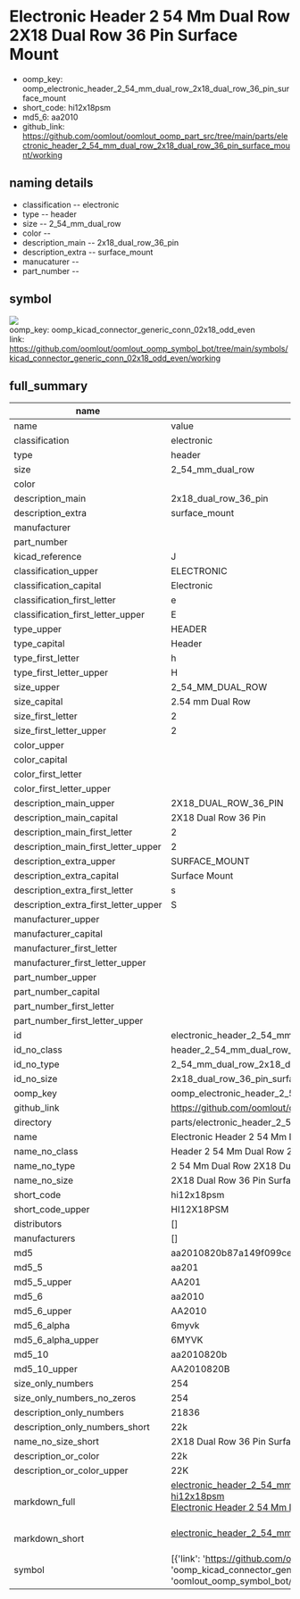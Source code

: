 # Electronic Header 2 54 Mm Dual Row 2X18 Dual Row 36 Pin Surface Mount

  
* oomp_key: oomp_electronic_header_2_54_mm_dual_row_2x18_dual_row_36_pin_surface_mount 
* short_code: hi12x18psm
* md5_6: aa2010  
* github_link: https://github.com/oomlout/oomlout_oomp_part_src/tree/main/parts/electronic_header_2_54_mm_dual_row_2x18_dual_row_36_pin_surface_mount/working  
## naming details
* classification -- electronic
* type -- header
* size -- 2_54_mm_dual_row
* color -- 
* description_main -- 2x18_dual_row_36_pin
* description_extra -- surface_mount
* manucaturer -- 
* part_number -- 



## symbol

![](symbol/{index}/working/working_600.png)  
oomp_key: oomp_kicad_connector_generic_conn_02x18_odd_even  
link: https://github.com/oomlout/oomlout_oomp_symbol_bot/tree/main/symbols/kicad_connector_generic_conn_02x18_odd_even/working  


## full_summary
| name | value | 
| --- | --- | 
| name | value | 
| classification | electronic | 
| type | header | 
| size | 2_54_mm_dual_row | 
| color |  | 
| description_main | 2x18_dual_row_36_pin | 
| description_extra | surface_mount | 
| manufacturer |  | 
| part_number |  | 
| kicad_reference | J | 
| classification_upper | ELECTRONIC | 
| classification_capital | Electronic | 
| classification_first_letter | e | 
| classification_first_letter_upper | E | 
| type_upper | HEADER | 
| type_capital | Header | 
| type_first_letter | h | 
| type_first_letter_upper | H | 
| size_upper | 2_54_MM_DUAL_ROW | 
| size_capital | 2.54 mm Dual Row | 
| size_first_letter | 2 | 
| size_first_letter_upper | 2 | 
| color_upper |  | 
| color_capital |  | 
| color_first_letter |  | 
| color_first_letter_upper |  | 
| description_main_upper | 2X18_DUAL_ROW_36_PIN | 
| description_main_capital | 2X18 Dual Row 36 Pin | 
| description_main_first_letter | 2 | 
| description_main_first_letter_upper | 2 | 
| description_extra_upper | SURFACE_MOUNT | 
| description_extra_capital | Surface Mount | 
| description_extra_first_letter | s | 
| description_extra_first_letter_upper | S | 
| manufacturer_upper |  | 
| manufacturer_capital |  | 
| manufacturer_first_letter |  | 
| manufacturer_first_letter_upper |  | 
| part_number_upper |  | 
| part_number_capital |  | 
| part_number_first_letter |  | 
| part_number_first_letter_upper |  | 
| id | electronic_header_2_54_mm_dual_row_2x18_dual_row_36_pin_surface_mount | 
| id_no_class | header_2_54_mm_dual_row_2x18_dual_row_36_pin_surface_mount | 
| id_no_type | 2_54_mm_dual_row_2x18_dual_row_36_pin_surface_mount | 
| id_no_size | 2x18_dual_row_36_pin_surface_mount | 
| oomp_key | oomp_electronic_header_2_54_mm_dual_row_2x18_dual_row_36_pin_surface_mount | 
| github_link | https://github.com/oomlout/oomlout_oomp_part_src/tree/main/parts/electronic_header_2_54_mm_dual_row_2x18_dual_row_36_pin_surface_mount/working | 
| directory | parts/electronic_header_2_54_mm_dual_row_2x18_dual_row_36_pin_surface_mount | 
| name | Electronic Header 2 54 Mm Dual Row 2X18 Dual Row 36 Pin Surface Mount | 
| name_no_class | Header 2 54 Mm Dual Row 2X18 Dual Row 36 Pin Surface Mount | 
| name_no_type | 2 54 Mm Dual Row 2X18 Dual Row 36 Pin Surface Mount | 
| name_no_size | 2X18 Dual Row 36 Pin Surface Mount | 
| short_code | hi12x18psm | 
| short_code_upper | HI12X18PSM | 
| distributors | [] | 
| manufacturers | [] | 
| md5 | aa2010820b87a149f099ce199ceac3b4 | 
| md5_5 | aa201 | 
| md5_5_upper | AA201 | 
| md5_6 | aa2010 | 
| md5_6_upper | AA2010 | 
| md5_6_alpha | 6myvk | 
| md5_6_alpha_upper | 6MYVK | 
| md5_10 | aa2010820b | 
| md5_10_upper | AA2010820B | 
| size_only_numbers | 254 | 
| size_only_numbers_no_zeros | 254 | 
| description_only_numbers | 21836 | 
| description_only_numbers_short | 22k | 
| name_no_size_short | 2X18 Dual Row 36 Pin Surface Mount | 
| description_or_color | 22k | 
| description_or_color_upper | 22K | 
| markdown_full | [electronic_header_2_54_mm_dual_row_2x18_dual_row_36_pin_surface_mount](https://github.com/oomlout/oomlout_oomp_part_src/tree/main/parts/electronic_header_2_54_mm_dual_row_2x18_dual_row_36_pin_surface_mount/working)<br>[hi12x18psm](https://github.com/oomlout/oomlout_oomp_part_src/tree/main/parts/electronic_header_2_54_mm_dual_row_2x18_dual_row_36_pin_surface_mount/working)<br>[Electronic Header 2 54 Mm Dual Row 2X18 Dual Row 36 Pin Surface Mount](https://github.com/oomlout/oomlout_oomp_part_src/tree/main/parts/electronic_header_2_54_mm_dual_row_2x18_dual_row_36_pin_surface_mount/working)<br><br> | 
| markdown_short | [electronic_header_2_54_mm_dual_row_2x18_dual_row_36_pin_surface_mount](https://github.com/oomlout/oomlout_oomp_part_src/tree/main/parts/electronic_header_2_54_mm_dual_row_2x18_dual_row_36_pin_surface_mount/working)<br><br> | 
| symbol | [{'link': 'https://github.com/oomlout/oomlout_oomp_symbol_bot/tree/main/symbols/kicad_connector_generic_conn_02x18_odd_even', 'oomp_key': 'oomp_kicad_connector_generic_conn_02x18_odd_even', 'directory': 'oomlout_oomp_symbol_bot/symbols/kicad_connector_generic_conn_02x18_odd_even//working/working.kicad_sym', 'index': 0}] | 
